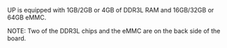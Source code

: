 UP is equipped with 1GB/2GB or 4GB of DDR3L RAM and 16GB/32GB or 64GB eMMC.

NOTE: Two of the DDR3L chips and the eMMC are on the back side of the board.
